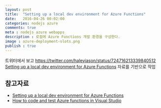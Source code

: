 ```yaml
---
layout: post
title:  "Setting up a local dev environment for Azure Functions"
date:   2016-04-26 00:02:00
categories: nodejs azure
comments: true
meta : nodejs azure webapps
description : 로컬에 Azure Functions 개발 환경을 구성한다. 
image : azure-deployment-slots.png
publish : true
---
```



트위터에서 보고 https://twitter.com/haleyjason/status/724716213339840512
[Setting up a local dev environment for Azure Functions](https://contos.io/setting-up-a-local-dev-environment-for-azure-functions-c80d423c4ece#.p6nv14hvh) 자료를 기반으로 작업



## 참고자료

* [Setting up a local dev environment for Azure Functions](https://contos.io/setting-up-a-local-dev-environment-for-azure-functions-c80d423c4ece#.p6nv14hvh)
* [How to code and test Azure functions in Visual Studio](https://azure.microsoft.com/ko-kr/documentation/articles/functions-run-local/)
